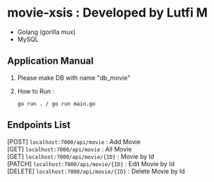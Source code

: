 
# movie-xsis : Developed by Lutfi M

- Golang (gorilla mux)
- MySQL

## Application Manual

1. Please make DB with name "db_movie"
2. How to Run :

   ```
   go run . / go run main.go
   ```

## Endpoints List

[POST]      `localhost:7000/api/movie` : Add Movie </br>
[GET]       `localhost:7000/api/movie` : All Movie </br>
[GET]       `localhost:7000/api/movie/{ID}` : Movie by Id </br>
[PATCH]     `localhost:7000/api/movie/{ID}` : Edit Movie by Id </br>
[DELETE]    `localhost:7000/api/movie/{ID}` : Delete Movie by Id </br>
